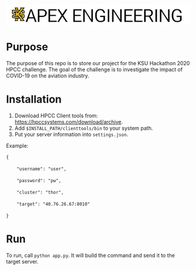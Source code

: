 ![APEX ENGINEERING](img/logo.png "logo")

# Purpose
The purpose of this repo is to store our project for the KSU Hackathon 2020 HPCC challenge. The goal of the challenge is to investigate the impact of COVID-19 on the aviation industry.

# Installation
1. Download HPCC Client tools from: https://hpccsystems.com/download/archive.
2. Add `$INSTALL_PATH/clienttools/bin` to your system path.
3. Put your server information into `settings.json`.

Example:

    {
        
        "username": "user",

        "password": "pw",

        "cluster": "thor",

        "target": "40.76.26.67:8010"
    
    }



# Run
To run, call `python app.py`. It will build the command and send it to the target server.

